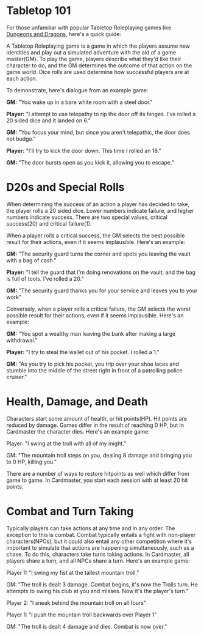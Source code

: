 # Tabletop 101

For those unfamiliar with popular Tabletop Roleplaying games like [Dungeons and Dragons](https://dnd.wizards.com/), here's a quick guide:

A Tabletop Roleplaying game is a game in which the players assume new identities and play out a simulated adventure with the aid of a game master(GM). To play the game, players describe what they'd like their character to do, and the GM determines the outcome of that action on the game world. Dice rolls are used determine how successful players are at each action.

To demonstrate, here's dialogue from an example game:

**GM:** "You wake up in a bare white room with a steel door."

**Player:** "I attempt to use telepathy to rip the door off its hinges. I've rolled a 20 sided dice and it landed on 6."

**GM:** "You focus your mind, but since you aren't telepathic, the door does not budge."

**Player:** "I'll try to kick the door down. This time I rolled an 18."

**GM:** "The door bursts open as you kick it, allowing you to escape."

# D20s and Special Rolls

When determining the success of an action a player has decided to take, the player rolls a 20 sided dice. Lower numbers indicate failure, and higher numbers indicate success. There are two special values, critical success(20) and critical failure(1).

When a player rolls a critical success, the GM selects the best possible result for their actions, even if it seems implausible. Here's an example:

**GM:** "The security guard turns the corner and spots you leaving the vault with a bag of cash."

**Player:** "I tell the guard that I'm doing renovations on the vault, and the bag is full of tools. I've rolled a 20."

**GM:** "The security guard thanks you for your service and leaves you to your work"

Conversely, when a player rolls a critical failure, the GM selects the worst possible result for their actions, even if it seems implausible. Here's an example:

**GM:** "You spot a wealthy man leaving the bank after making a large withdrawal."

**Player:** "I try to steal the wallet out of his pocket. I rolled a 1."

**GM:** "As you try to pick his pocket, you trip over your shoe laces and stumble into the middle of the street right in front of a patrolling police cruiser."

# Health, Damage, and Death

Characters start some amount of health, or hit points(HP). Hit points are reduced by damage. Games differ in the result of reaching 0 HP, but in Cardmaster the character dies. Here's an example game:

Player: "I swing at the troll with all of my might."

GM: "The mountain troll steps on you, dealing 8 damage and bringing you to 0 HP, killing you."

There are a number of ways to restore hitpoints as well which differ from game to game. In Cardmaster, you start each session with at least 20 hit points.

# Combat and Turn Taking

Typically players can take actions at any time and in any order. The exception to this is combat. Combat typically entails a fight with non-player characters(NPCs), but it could also entail any other competition where it's important to simulate that actions are happening simultaneously, such as a chase. To do this, characters take turns taking actions. In Cardmaster, all players share a turn, and all NPCs share a turn. Here's an example game:

Player 1: "I swing my fist at the tallest mountain troll."

GM: "The troll is dealt 3 damage. Combat begins, it's now the Trolls turn. He attempts to swing his club at you and misses. Now it's the player's turn."

Player 2: "I sneak behind the mountain troll on all fours"

Player 1: "I push the mountain troll backwards over Player 1"

GM: "The troll is dealt 4 damage and dies. Combat is now over."


